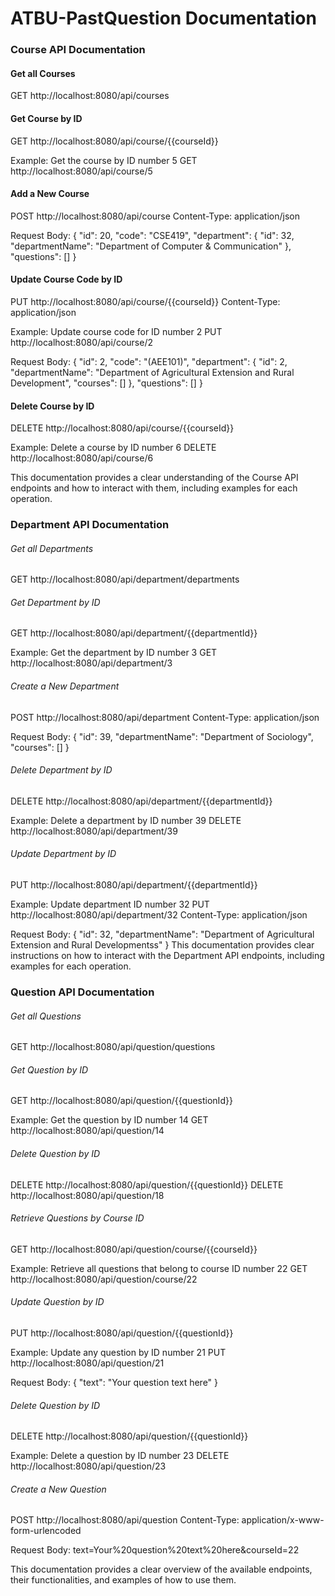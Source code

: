 # ATBU-PastQuestion Documentation

### Course API Documentation
#### Get all Courses
GET http://localhost:8080/api/courses

#### Get Course by ID
GET http://localhost:8080/api/course/{{courseId}}

Example: Get the course by ID number 5
GET http://localhost:8080/api/course/5

#### Add a New Course
POST http://localhost:8080/api/course
Content-Type: application/json

Request Body:
{
  "id": 20,
  "code": "CSE419",
  "department": {
    "id": 32,
    "departmentName": "Department of Computer & Communication"
  },
  "questions": []
}

#### Update Course Code by ID
PUT http://localhost:8080/api/course/{{courseId}}
Content-Type: application/json

Example: Update course code for ID number 2
PUT http://localhost:8080/api/course/2

Request Body:
{
  "id": 2,
  "code": "(AEE101)",
  "department": {
    "id": 2,
    "departmentName": "Department of Agricultural Extension and Rural Development",
    "courses": []
  },
  "questions": []
}
#### Delete Course by ID
DELETE http://localhost:8080/api/course/{{courseId}}

Example: Delete a course by ID number 6
DELETE http://localhost:8080/api/course/6

This documentation provides a clear understanding of the Course API endpoints and how to interact with them, including examples for each operation.


### Department API Documentation

###### Get all Departments
GET http://localhost:8080/api/department/departments

###### Get Department by ID
GET http://localhost:8080/api/department/{{departmentId}}

Example: Get the department by ID number 3
GET http://localhost:8080/api/department/3

###### Create a New Department
POST http://localhost:8080/api/department
Content-Type: application/json

Request Body:
{
  "id": 39,
  "departmentName": "Department of Sociology",
  "courses": []
}

###### Delete Department by ID
DELETE http://localhost:8080/api/department/{{departmentId}}

Example: Delete a department by ID number 39
DELETE http://localhost:8080/api/department/39

###### Update Department by ID
PUT http://localhost:8080/api/department/{{departmentId}}

Example: Update department ID number 32
PUT http://localhost:8080/api/department/32
Content-Type: application/json

Request Body:
{
  "id": 32,
  "departmentName": "Department of Agricultural Extension and Rural Developmentss"
}
This documentation provides clear instructions on how to interact with the Department API endpoints, including examples for each operation.


### Question API Documentation

###### Get all Questions
GET http://localhost:8080/api/question/questions

###### Get Question by ID
GET http://localhost:8080/api/question/{{questionId}}

Example: Get the question by ID number 14
GET http://localhost:8080/api/question/14

###### Delete Question by ID
DELETE http://localhost:8080/api/question/{{questionId}}
DELETE http://localhost:8080/api/question/18

###### Retrieve Questions by Course ID
GET http://localhost:8080/api/question/course/{{courseId}}

Example: Retrieve all questions that belong to course ID number 22
GET http://localhost:8080/api/question/course/22

###### Update Question by ID
PUT http://localhost:8080/api/question/{{questionId}}

Example: Update any question by ID number 21
PUT http://localhost:8080/api/question/21

Request Body:
{
  "text": "Your question text here"
}
###### Delete Question by ID
DELETE http://localhost:8080/api/question/{{questionId}}

Example: Delete a question by ID number 23
DELETE http://localhost:8080/api/question/23

###### Create a New Question
POST http://localhost:8080/api/question
Content-Type: application/x-www-form-urlencoded

Request Body:
text=Your%20question%20text%20here&courseId=22


This documentation provides a clear overview of the available endpoints, their functionalities, and examples of how to use them.

